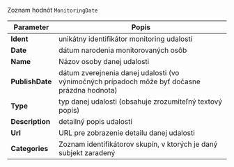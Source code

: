 Zoznam hodnôt `MonitoringDate`

| Parameter | Popis |
| ----------- | ----------- |
| **Ident** | unikátny identifikátor monitoring udalostí |
| **Date** | dátum narodenia monitorovaných osôb |
| **Name** | Názov osoby danej udalosti |
| **PublishDate** | dátum zverejnenia danej udalosti (vo výnimočných prípadoch môže byť dočasne prázdna hodnota) |
| **Type** | typ danej udalosti (obsahuje zrozumiteľný textový popis) |
| **Description** | detailný popis udalosti |
| **Url** | URL pre zobrazenie detailu danej udalosti |
| **Categories** | Zoznam identifikátorov skupín, v ktorých je daný subjekt zaradený |